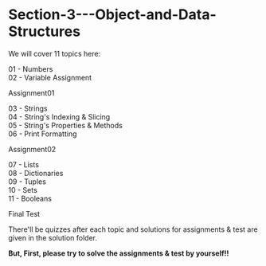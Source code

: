 # Section-3---Object-and-Data-Structures

We will cover 11 topics here:

01 - Numbers   
02 - Variable Assignment

Assignment01

03 - Strings   
04 - String's Indexing & Slicing   
05 - String's Properties & Methods   
06 - Print Formatting

Assignment02

07 - Lists   
08 - Dictionaries  
09 - Tuples  
10 - Sets  
11 - Booleans

Final Test

There'll be quizzes after each topic and solutions for assignments & test are given in the solution folder.

**But, First, please try to solve the assignments & test by yourself!!**
